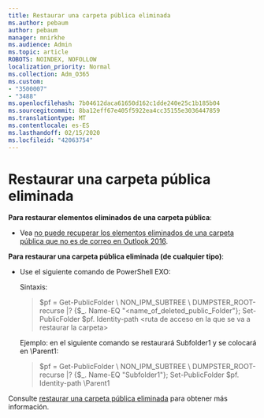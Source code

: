 ```yaml
---
title: Restaurar una carpeta pública eliminada
ms.author: pebaum
author: pebaum
manager: mnirkhe
ms.audience: Admin
ms.topic: article
ROBOTS: NOINDEX, NOFOLLOW
localization_priority: Normal
ms.collection: Adm_O365
ms.custom:
- "3500007"
- "3488"
ms.openlocfilehash: 7b04612daca61650d162c1dde240e25c1b185b04
ms.sourcegitcommit: 8ba12eff67e405f5922ea4cc35155e3036447859
ms.translationtype: MT
ms.contentlocale: es-ES
ms.lasthandoff: 02/15/2020
ms.locfileid: "42063754"
---
```

# <a name="restore-a-deleted-public-folder"></a>Restaurar una carpeta pública eliminada

**Para restaurar elementos eliminados de una carpeta pública**:

- Vea [no puede recuperar los elementos eliminados de una carpeta pública que no es de correo en Outlook 2016](https://aka.ms/pfrec).
 
**Para restaurar una carpeta pública eliminada (de cualquier tipo)**: 

- Use el siguiente comando de PowerShell EXO:

    Sintaxis:

    >$pf = Get-PublicFolder \ NON_IPM_SUBTREE \ DUMPSTER_ROOT-recurse |? {$_. Name-EQ "\<name_of_deleted_public_Folder"}; Set-PublicFolder $pf. Identity-path \<ruta de acceso en la que se va a restaurar la carpeta>

    Ejemplo: en el siguiente comando se restaurará Subfolder1 y se colocará en \Parent1:

    >$pf = Get-PublicFolder \ NON_IPM_SUBTREE \ DUMPSTER_ROOT-recurse |? {$_. Name-EQ "Subfolder1"}; Set-PublicFolder $pf. Identity-path \Parent1

Consulte [restaurar una carpeta pública eliminada](https://docs.microsoft.com/exchange/collaboration-exo/public-folders/restore-deleted-public-folder) para obtener más información.
